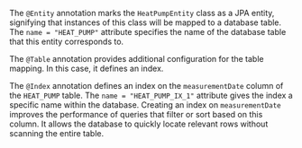 The `@Entity` annotation marks the `HeatPumpEntity` class as a JPA entity, signifying that instances of this class will be mapped to a database table.  The `name = "HEAT_PUMP"` attribute specifies the name of the database table that this entity corresponds to.

The `@Table` annotation provides additional configuration for the table mapping.  In this case, it defines an index.

The `@Index` annotation defines an index on the `measurementDate` column of the `HEAT_PUMP` table. The `name = "HEAT_PUMP_IX_1"` attribute gives the index a specific name within the database.  Creating an index on `measurementDate` improves the performance of queries that filter or sort based on this column. It allows the database to quickly locate relevant rows without scanning the entire table.